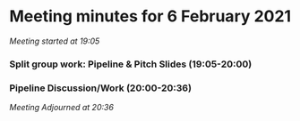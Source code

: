 # Meeting minutes for 6 February 2021

_Meeting started at 19:05_

### Split group work: Pipeline & Pitch Slides (19:05-20:00)

### Pipeline Discussion/Work (20:00-20:36)

_Meeting Adjourned at 20:36_

